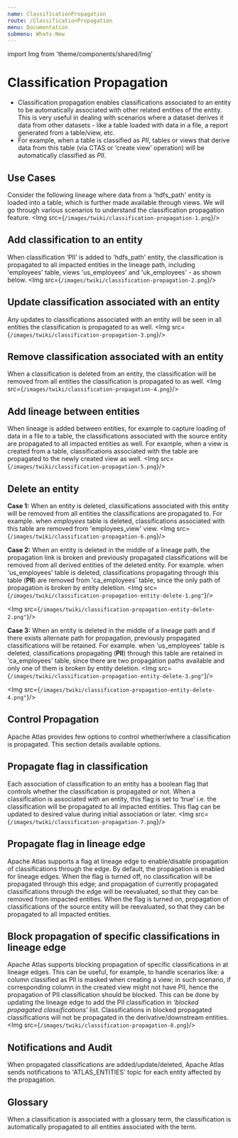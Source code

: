 ```yaml
---
name: ClassificationPropagation
route: /ClassificationPropagation
menu: Documentation
submenu: Whats-New  
---
```

import Img from 'theme/components/shared/Img'

# Classification Propagation

* Classification propagation enables classifications associated to an entity to be automatically associated with other related entities of the entity. This is very useful in dealing with scenarios where a dataset derives it data from other datasets - like a table loaded with data in a file, a report generated from a table/view, etc. 
* For example, when a table is classified as *PII*, tables or views that derive data from this table (via CTAS or ‘create view’ operation) will be automatically classified as *PII*.


## Use Cases

Consider the following lineage where data from a 'hdfs_path' entity is loaded into a table, which is further made available through views. We will go through various scenarios to understand the classification propagation feature.
<Img src={`/images/twiki/classification-propagation-1.png`}/>


## Add classification to an entity

When classification ‘PII’ is added to 'hdfs_path' entity, the classification is propagated to all impacted entities in the lineage path, including 'employees' table, views 'us_employees' and 'uk_employees' - as shown below.
<Img src={`/images/twiki/classification-propagation-2.png`}/>

## Update classification associated with an entity

Any updates to classifications associated with an entity will be seen in all entities the classification is propagated to as well.
<Img src={`/images/twiki/classification-propagation-3.png`}/>

## Remove classification associated with an entity

When a classification is deleted from an entity, the classification will be removed from all entities the classification is propagated to as well.
<Img src={`/images/twiki/classification-propagation-4.png`}/>

## Add lineage between entities

When lineage is added between entities, for example to capture loading of data in a file to a table, the classifications associated with the source entity are propagated to all impacted entities as well.
For example, when a view is created from a table, classifications associated with the table are propagated to the newly created view as well.
<Img src={`/images/twiki/classification-propagation-5.png`}/>

## Delete an entity

**Case 1:**
When an entity is deleted, classifications associated with this entity will be removed from all entities the classifications are propagated to. 
For example. when _employees_ table is deleted, classifications associated with this table are removed from 'employees_view' view.
<Img src={`/images/twiki/classification-propagation-6.png`}/>

**Case 2:**
When an entity is deleted in the middle of a lineage path, the propagation link is broken and previously propagated classifications will be removed from all derived entities of the deleted entity.
For example. when 'us_employees' table is deleted, classifications propagating through this table (**PII**) are removed from 'ca_employees' table, since the only path of propagation is broken by entity deletion.
<Img src={`/images/twiki/classification-propagation-entity-delete-1.png"`}/>

<Img src={`/images/twiki/classification-propagation-entity-delete-2.png"`}/>

**Case 3:**
When an entity is deleted in the middle of a lineage path and if there exists alternate path for propagation, previously propagated classifications will be retained.
For example. when 'us_employees' table is deleted, classifications  propagating (**PII**) through this table are retained in 'ca_employees' table, since there are two propagation paths available and only one of them is broken by entity deletion.
<Img src={`/images/twiki/classification-propagation-entity-delete-3.png"`}/>

<Img src={`/images/twiki/classification-propagation-entity-delete-4.png"`}/>

## Control Propagation

Apache Atlas provides few options to control whether/where a classification is propagated. 
This section details available options.

## Propagate flag in classification

Each association of classification to an entity has a boolean flag that controls whether the classification is propagated or not. 
When a classification is associated with an entity, this flag is set to ‘true’ i.e. the classification will be propagated to all impacted entities. This flag can be updated to desired value during initial association or later.
<Img src={`/images/twiki/classification-propagation-7.png`}/>

## Propagate flag in lineage edge

Apache Atlas supports a flag at lineage edge to enable/disable propagation of classifications through the edge. By default, the propagation is enabled for lineage edges. 
When the flag is turned off, no classification will be propagated through this edge; and propagation of currently propagated classifications through the edge will be reevaluated, so that they can be removed from impacted entities. 
When the flag is turned on, propagation of classifications of the source entity will be reevaluated, so that they can be propagated to all impacted entities.

## Block propagation of specific classifications in lineage edge

Apache Atlas supports blocking propagation of specific classifications in at lineage edges. 
This can be useful, for example, to handle scenarios like: a column classified as PII is masked when creating a view; in such scenario, if corresponding column in the created view might not have PII, hence the propagation of PII classification should be blocked. 
This can be done by updating the lineage edge to add the PII classification in _‘blocked propagated classifications’_ list.
Classifications in blocked propagated classifications will not be propagated in the derivative/downstream entities.
<Img src={`/images/twiki/classification-propagation-8.png`}/>

## Notifications and Audit

When propagated classifications are added/update/deleted, Apache Atlas sends notifications to 'ATLAS_ENTITIES' topic for each entity affected by the propagation.

## Glossary

When a classification is associated with a glossary term, the classification is automatically propagated to all entities associated with the term.
